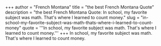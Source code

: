 +++
author = "French Montana"
title = "the best French Montana Quote"
description = "the best French Montana Quote: In school, my favorite subject was math. That's where I learned to count money."
slug = "in-school-my-favorite-subject-was-math-thats-where-i-learned-to-count-money"
quote = '''In school, my favorite subject was math. That's where I learned to count money.'''
+++
In school, my favorite subject was math. That's where I learned to count money.
